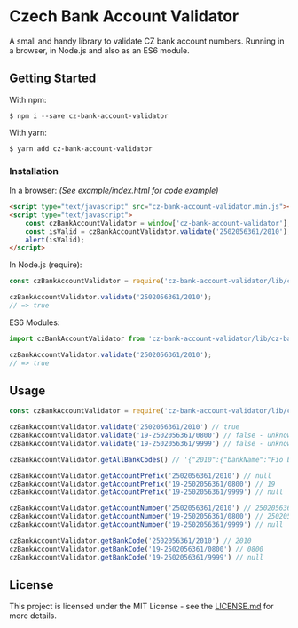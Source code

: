 # Czech Bank Account Validator

A small and handy library to validate CZ bank account numbers. Running in a browser, in Node.js and also as an ES6 module.

## Getting Started

With npm:

```shell
$ npm i --save cz-bank-account-validator
```

With yarn:

```shell
$ yarn add cz-bank-account-validator
```

### Installation

In a browser:
_(See example/index.html for code example)_

```html
<script type="text/javascript" src="cz-bank-account-validator.min.js"></script>
<script type="text/javascript">
    const czBankAccountValidator = window['cz-bank-account-validator'];
    const isValid = czBankAccountValidator.validate('2502056361/2010');
    alert(isValid);
</script>
```

In Node.js (require):

```js
const czBankAccountValidator = require('cz-bank-account-validator/lib/cz-bank-account-validator');

czBankAccountValidator.validate('2502056361/2010');
// => true
```

ES6 Modules:

```js
import czBankAccountValidator from 'cz-bank-account-validator/lib/cz-bank-account-validator';

czBankAccountValidator.validate('2502056361/2010');
// => true
```

## Usage

```js
const czBankAccountValidator = require('cz-bank-account-validator/lib/cz-bank-account-validator');

czBankAccountValidator.validate('2502056361/2010') // true
czBankAccountValidator.validate('19-2502056361/0800') // false - unknown bank code
czBankAccountValidator.validate('19-2502056361/9999') // false - unknown bank code

czBankAccountValidator.getAllBankCodes() // '{"2010":{"bankName":"Fio banka, a.s."},"2020":{"bankName":"MUFG Bank (Europe) N.V. Prague Branch"},"2030":{"bankName":"AKCENTA, spořitelní a úvěrní družstvo"}, ... "0710":{"bankName":"Česká národní banka"},"0800":{"bankName":"Česká spořitelna, a.s."}}'

czBankAccountValidator.getAccountPrefix('2502056361/2010') // null
czBankAccountValidator.getAccountPrefix('19-2502056361/0800') // 19
czBankAccountValidator.getAccountPrefix('19-2502056361/9999') // null

czBankAccountValidator.getAccountNumber('2502056361/2010') // 2502056361
czBankAccountValidator.getAccountNumber('19-2502056361/0800') // 2502056361
czBankAccountValidator.getAccountNumber('19-2502056361/9999') // null

czBankAccountValidator.getBankCode('2502056361/2010') // 2010
czBankAccountValidator.getBankCode('19-2502056361/0800') // 0800
czBankAccountValidator.getBankCode('19-2502056361/9999') // null

```

## License

This project is licensed under the MIT License - see the [LICENSE.md](LICENSE.md) for more details.

